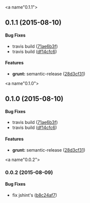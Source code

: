 <a name"0.1.1"></a>
## 0.1.1 (2015-08-10)


#### Bug Fixes

* travis build ([71ae6b3f](https://github.com/claudiocro/tektronix-metacatalog-client/commit/71ae6b3f))
* travis build ([df14cfc6](https://github.com/claudiocro/tektronix-metacatalog-client/commit/df14cfc6))


#### Features

* **grunt:** semantic-release ([28d3cf31](https://github.com/claudiocro/tektronix-metacatalog-client/commit/28d3cf31))


<a name"0.1.0"></a>
## 0.1.0 (2015-08-10)


#### Bug Fixes

* travis build ([71ae6b3f](https://github.com/claudiocro/tektronix-metacatalog-client/commit/71ae6b3f))
* travis build ([df14cfc6](https://github.com/claudiocro/tektronix-metacatalog-client/commit/df14cfc6))


#### Features

* **grunt:** semantic-release ([28d3cf31](https://github.com/claudiocro/tektronix-metacatalog-client/commit/28d3cf31))


<a name"0.0.2"></a>
### 0.0.2 (2015-08-09)


#### Bug Fixes

* fix jshint's ([b8c24af7](https://github.com/claudiocro/tektronix-metacatalog-client/commit/b8c24af7))


